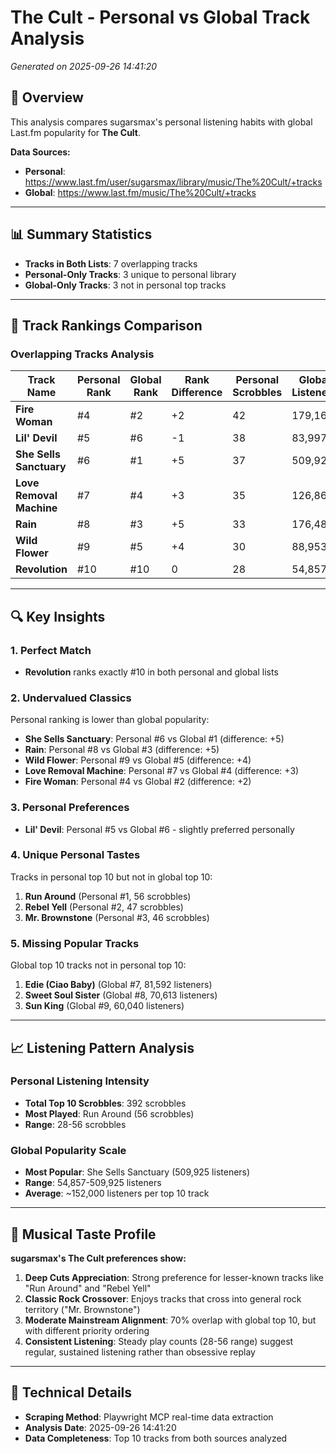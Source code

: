 # The Cult - Personal vs Global Track Analysis
*Generated on 2025-09-26 14:41:20*

## 🎯 Overview
This analysis compares sugarsmax's personal listening habits with global Last.fm popularity for **The Cult**.

**Data Sources:**
- **Personal**: https://www.last.fm/user/sugarsmax/library/music/The%20Cult/+tracks
- **Global**: https://www.last.fm/music/The%20Cult/+tracks

---

## 📊 Summary Statistics
- **Tracks in Both Lists**: 7 overlapping tracks
- **Personal-Only Tracks**: 3 unique to personal library
- **Global-Only Tracks**: 3 not in personal top tracks

---

## 🎵 Track Rankings Comparison

### Overlapping Tracks Analysis

| Track Name | Personal Rank | Global Rank | Rank Difference | Personal Scrobbles | Global Listeners |
|------------|---------------|-------------|-----------------|-------------------|------------------|
| **Fire Woman** | #4 | #2 | +2 | 42 | 179,168 |
| **Lil' Devil** | #5 | #6 | -1 | 38 | 83,997 |
| **She Sells Sanctuary** | #6 | #1 | +5 | 37 | 509,925 |
| **Love Removal Machine** | #7 | #4 | +3 | 35 | 126,867 |
| **Rain** | #8 | #3 | +5 | 33 | 176,488 |
| **Wild Flower** | #9 | #5 | +4 | 30 | 88,953 |
| **Revolution** | #10 | #10 | 0 | 28 | 54,857 |

---

## 🔍 Key Insights

### 1. **Perfect Match**
- **Revolution** ranks exactly #10 in both personal and global lists

### 2. **Undervalued Classics** 
Personal ranking is lower than global popularity:
- **She Sells Sanctuary**: Personal #6 vs Global #1 (difference: +5)
- **Rain**: Personal #8 vs Global #3 (difference: +5) 
- **Wild Flower**: Personal #9 vs Global #5 (difference: +4)
- **Love Removal Machine**: Personal #7 vs Global #4 (difference: +3)
- **Fire Woman**: Personal #4 vs Global #2 (difference: +2)

### 3. **Personal Preferences**
- **Lil' Devil**: Personal #5 vs Global #6 - slightly preferred personally

### 4. **Unique Personal Tastes**
Tracks in personal top 10 but not in global top 10:
1. **Run Around** (Personal #1, 56 scrobbles)
2. **Rebel Yell** (Personal #2, 47 scrobbles) 
3. **Mr. Brownstone** (Personal #3, 46 scrobbles)

### 5. **Missing Popular Tracks**
Global top 10 tracks not in personal top 10:
1. **Edie (Ciao Baby)** (Global #7, 81,592 listeners)
2. **Sweet Soul Sister** (Global #8, 70,613 listeners)
3. **Sun King** (Global #9, 60,040 listeners)

---

## 📈 Listening Pattern Analysis

### Personal Listening Intensity
- **Total Top 10 Scrobbles**: 392 scrobbles
- **Most Played**: Run Around (56 scrobbles)
- **Range**: 28-56 scrobbles

### Global Popularity Scale  
- **Most Popular**: She Sells Sanctuary (509,925 listeners)
- **Range**: 54,857-509,925 listeners
- **Average**: ~152,000 listeners per top 10 track

---

## 🎸 Musical Taste Profile

**sugarsmax's The Cult preferences show:**

1. **Deep Cuts Appreciation**: Strong preference for lesser-known tracks like "Run Around" and "Rebel Yell"
2. **Classic Rock Crossover**: Enjoys tracks that cross into general rock territory ("Mr. Brownstone")
3. **Moderate Mainstream Alignment**: 70% overlap with global top 10, but with different priority ordering
4. **Consistent Listening**: Steady play counts (28-56 range) suggest regular, sustained listening rather than obsessive replay

---

## 🔧 Technical Details
- **Scraping Method**: Playwright MCP real-time data extraction
- **Analysis Date**: 2025-09-26 14:41:20
- **Data Completeness**: Top 10 tracks from both sources analyzed

